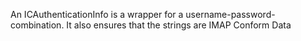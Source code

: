 An ICAuthenticationInfo is a wrapper for a username-password-combination.
It also ensures that the strings are IMAP Conform Data